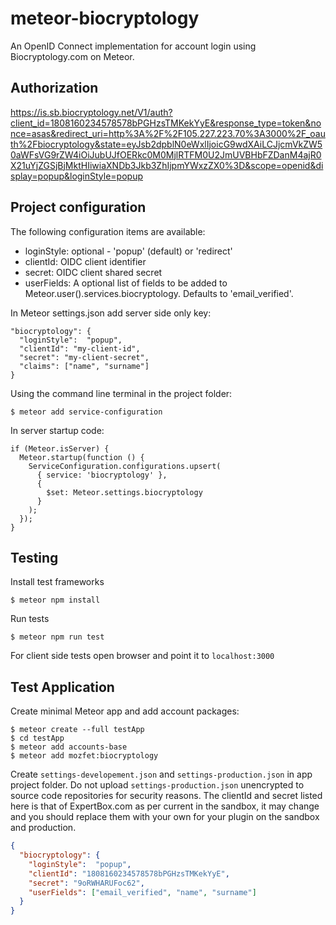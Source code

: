 # meteor-biocryptology

An OpenID Connect implementation for account login using Biocryptology.com on Meteor.

## Authorization

https://is.sb.biocryptology.net/V1/auth?client_id=1808160234578578bPGHzsTMKekYyE&response_type=token&nonce=asas&redirect_uri=http%3A%2F%2F105.227.223.70%3A3000%2F_oauth%2Fbiocryptology&state=eyJsb2dpblN0eWxlIjoicG9wdXAiLCJjcmVkZW50aWFsVG9rZW4iOiJubUJfOERkc0M0MjlRTFM0U2JmUVBHbFZDanM4ajR0X21uYjZGSjBjMktHIiwiaXNDb3Jkb3ZhIjpmYWxzZX0%3D&scope=openid&display=popup&loginStyle=popup

## Project configuration

The following configuration items are available:
* loginStyle: optional - 'popup' (default) or 'redirect'
* clientId: OIDC client identifier
* secret: OIDC client shared secret
* userFields: A optional list of fields to be added to Meteor.user().services.biocryptology. Defaults to 'email_verified'.

In Meteor settings.json add server side only key:
```
"biocryptology": {
  "loginStyle":  "popup",
  "clientId": "my-client-id",
  "secret": "my-client-secret",
  "claims": ["name", "surname"]
}
```

Using the command line terminal in the project folder:
```
$ meteor add service-configuration
```

In server startup code:
```
if (Meteor.isServer) {
  Meteor.startup(function () {
    ServiceConfiguration.configurations.upsert(
      { service: 'biocryptology' },
      {
        $set: Meteor.settings.biocryptology
      }
    );
  });
}
```

## Testing

Install test frameworks
```
$ meteor npm install
```

Run tests
```
$ meteor npm run test
```

For client side tests open browser and point it to ```localhost:3000```

## Test Application

Create minimal Meteor app and add account packages:
```
$ meteor create --full testApp
$ cd testApp
$ meteor add accounts-base
$ meteor add mozfet:biocryptology
```

Create ```settings-developement.json``` and ```settings-production.json``` in app project folder. Do not upload ```settings-production.json``` unencrypted to source code repositories for security reasons. The clientId and secret listed here is that of ExpertBox.com as per current in the sandbox, it may change and you should replace them with your own for your plugin on the sandbox and production.
```json
{
  "biocryptology": {
    "loginStyle":  "popup",
    "clientId": "1808160234578578bPGHzsTMKekYyE",
    "secret": "9oRWHARUFoc62",
    "userFields": ["email_verified", "name", "surname"]
  }
}
```
